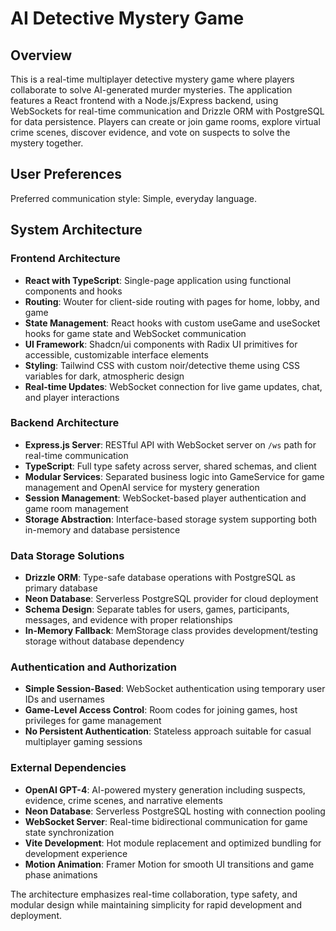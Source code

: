# AI Detective Mystery Game

## Overview

This is a real-time multiplayer detective mystery game where players collaborate to solve AI-generated murder mysteries. The application features a React frontend with a Node.js/Express backend, using WebSockets for real-time communication and Drizzle ORM with PostgreSQL for data persistence. Players can create or join game rooms, explore virtual crime scenes, discover evidence, and vote on suspects to solve the mystery together.

## User Preferences

Preferred communication style: Simple, everyday language.

## System Architecture

### Frontend Architecture
- **React with TypeScript**: Single-page application using functional components and hooks
- **Routing**: Wouter for client-side routing with pages for home, lobby, and game
- **State Management**: React hooks with custom useGame and useSocket hooks for game state and WebSocket communication
- **UI Framework**: Shadcn/ui components with Radix UI primitives for accessible, customizable interface elements
- **Styling**: Tailwind CSS with custom noir/detective theme using CSS variables for dark, atmospheric design
- **Real-time Updates**: WebSocket connection for live game updates, chat, and player interactions

### Backend Architecture
- **Express.js Server**: RESTful API with WebSocket server on `/ws` path for real-time communication
- **TypeScript**: Full type safety across server, shared schemas, and client
- **Modular Services**: Separated business logic into GameService for game management and OpenAI service for mystery generation
- **Session Management**: WebSocket-based player authentication and game room management
- **Storage Abstraction**: Interface-based storage system supporting both in-memory and database persistence

### Data Storage Solutions
- **Drizzle ORM**: Type-safe database operations with PostgreSQL as primary database
- **Neon Database**: Serverless PostgreSQL provider for cloud deployment
- **Schema Design**: Separate tables for users, games, participants, messages, and evidence with proper relationships
- **In-Memory Fallback**: MemStorage class provides development/testing storage without database dependency

### Authentication and Authorization
- **Simple Session-Based**: WebSocket authentication using temporary user IDs and usernames
- **Game-Level Access Control**: Room codes for joining games, host privileges for game management
- **No Persistent Authentication**: Stateless approach suitable for casual multiplayer gaming sessions

### External Dependencies
- **OpenAI GPT-4**: AI-powered mystery generation including suspects, evidence, crime scenes, and narrative elements
- **Neon Database**: Serverless PostgreSQL hosting with connection pooling
- **WebSocket Server**: Real-time bidirectional communication for game state synchronization
- **Vite Development**: Hot module replacement and optimized bundling for development experience
- **Motion Animation**: Framer Motion for smooth UI transitions and game phase animations

The architecture emphasizes real-time collaboration, type safety, and modular design while maintaining simplicity for rapid development and deployment.
